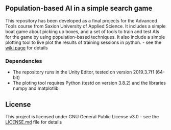 ## Population-based AI in a simple search game

This repository has been developed as a final projects for the Advanced Tools course from Saxion University of Applied Science. It includes a simple boat game about picking up boxes, and a set of tools to train and test AIs for the game by using population-based techniques. It also include a simple plotting tool to live plot the results of training sessions in python. - see the [wiki page](https://github.com/dvs99/SmartBoats/wiki) for details 

### Dependencies

* The repository runs in the Unity Editor, tested on version 2019.3.7f1 (64-bit)
* The ploting tool requires Python (testd on version 3.8.2) and the libraries numpy and matplotlib

## License

This project is licensed under GNU General Public License v3.0 - see the [LICENSE.md](https://github.com/dvs99/SmartBoats/blob/master/LICENSE) file for details 